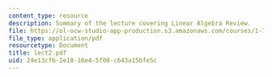 ```yaml
---
content_type: resource
description: Summary of the lecture covering Linear Algebra Review.
file: https://ol-ocw-studio-app-production.s3.amazonaws.com/courses/1-731-water-resource-systems-fall-2006/24e13cf62e1816e45f08c643a15bfe5c_lect2.pdf
file_type: application/pdf
resourcetype: Document
title: lect2.pdf
uid: 24e13cf6-2e18-16e4-5f08-c643a15bfe5c
---
```

